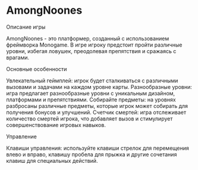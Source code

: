 # AmongNoones


Описание игры

AmongNoones - это платформер, созданный с использованием фреймворка Monogame. В игре игроку предстоит пройти различные уровни, избегая ловушек, преодолевая препятствия и сражаясь с врагами.

Основные особенности

Увлекательный геймплей: игрок будет сталкиваться с различными вызовами и задачами на каждом уровне карты. Разнообразные уровни: игра предлагает разнообразные уровни с уникальным дизайном, платформами и препятствиями. Собирайте предметы: на уровнях разбросаны различные предметы, которые игрок может собирать для получения бонусов и улучшений. Счетчик смертей: игра отслеживает количество смертей игрока, что добавляет вызов и стимулирует совершенствование игровых навыков.

Управление

Клавиши управления: используйте клавиши стрелок для перемещения влево и вправо, клавишу пробела для прыжка и другие сочетания клавиш для специальных действий.
